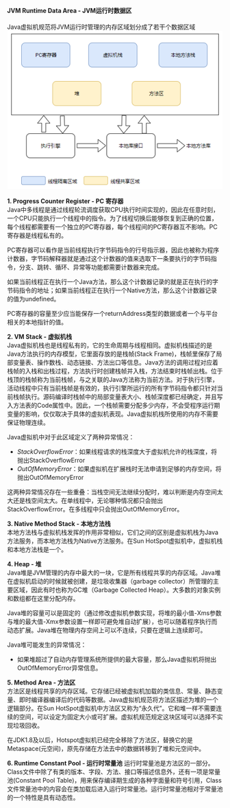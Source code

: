 #### JVM Runtime Data Area - JVM运行时数据区
Java虚拟机规范将JVM运行时管理的内存区域划分成了若干个数据区域
![JVM运行时数据区]

**1. Progress Counter Register - PC 寄存器**\
Java中多线程是通过线程轮流调度获取CPU执行时间实现的，因此在任意时刻，一个CPU只能执行一个线程中的指令。为了线程切换后能够恢复到正确的位置，每个线程都需要有一个独立的PC寄存器，每个线程间的PC寄存器互不影响。PC寄存器是线程私有的。

PC寄存器可以看作是当前线程执行字节码指令的行号指示器，因此也被称为程序计数器，字节码解释器就是通过这个计数器的值来选取下一条要执行的字节码指令，分支、跳转、循环、异常等功能都需要计数器来完成。

如果当前线程正在执行一个Java方法，那么这个计数器记录的就是正在执行的字节码指令的地址；如果当前线程正在执行一个Native方法，那么这个计数器记录的值为undefined。

PC寄存器的容量至少应当能保存一个returnAddress类型的数据或者一个与平台相关的本地指针的值。

**2. VM Stack - 虚拟机栈**\
Java虚拟机栈也是线程私有的，它的生命周期与线程相同。虚拟机栈描述的是Java方法执行的内存模型，它里面存放的是栈帧(Stack Frame)，栈帧里保存了局部变量表、操作数栈、动态链接、方法出口等信息。Java方法的调用过程对应着栈帧的入栈和出栈过程，方法执行时创建栈帧并入栈，方法结束时栈帧出栈。位于栈顶的栈帧称为当前栈帧，与之关联的Java方法称为当前方法。对于执行引擎，活动线程中只有当前栈帧是有效的，执行引擎所运行的所有字节码指令都只针对当前栈帧执行。源码编译时栈帧中的局部变量表大小、栈帧深度都已经确定，并且写入方法表的Code属性中。因此，一个栈帧需要分配多少内存，不会受程序运行期变量的影响，仅仅取决于具体的虚拟机表现。Java虚拟机栈所使用的内存不需要保证物理连续。

Java虚拟机中对于此区域定义了两种异常情况：
* *StackOverflowError*：如果线程请求的栈深度大于虚拟机允许的栈深度，将抛出StackOverflowError
* *OutOfMemoryError*：如果虚拟机在扩展栈时无法申请到足够的内存空间，将抛出OutOfMemoryError

这两种异常情况存在一些重叠：当栈空间无法继续分配时，难以判断是内存空间太大还是栈空间太大。在单线程中，无论哪种情况都只会抛出StackOverflowError。在多线程中只会抛出OutOfMemoryError。

**3. Native Method Stack - 本地方法栈**\
本地方法栈与虚拟机栈发挥的作用非常相似，它们之间的区别是虚拟机栈为Java方法服务，而本地方法栈为Native方法服务。在Sun HotSpot虚拟机中，虚拟机栈和本地方法栈是一个。

**4. Heap - 堆**\
Java堆是JVM管理的内存中最大的一块，它是所有线程共享的内存区域。Java堆在虚拟机启动的时候就被创建，是垃圾收集器（garbage collector）所管理的主要区域，因此有时也称为GC堆（Garbage Collected Heap）。大多数的对象实例和数组都在这里分配内存。

Java堆的容量可以是固定的（通过修改虚拟机参数实现，将堆的最小值-Xms参数与堆的最大值-Xmx参数设置一样即可避免堆自动扩展），也可以随着程序执行而动态扩展。Java堆在物理内存空间上可以不连续，只要在逻辑上连续即可。

Java堆可能发生的异常情况：
* 如果堆超过了自动内存管理系统所提供的最大容量，那么Java虚拟机将抛出OutOfMemoryError异常信息。

**5. Method Area - 方法区**\
方法区是线程共享的内存区域。它存储已经被虚拟机加载的类信息、常量、静态变量、即时编译器编译后的代码等数据。Java虚拟机规范将方法区描述为堆的一个逻辑部分。在Sun HotSpot虚拟机中方法区又称为“永久代”。它和堆一样不需要连续的空间，可以设定为固定大小或可扩展。虚拟机规范规定这块区域可以选择不实现垃圾回收。

在JDK1.8及以后，Hotspot虚拟机已经完全移除了方法区，替换它的是Metaspace(元空间)，原先存储在方法去中的数据转移到了堆和元空间中。

**6. Runtime Constant Pool - 运行时常量池**
运行时常量池是方法区的一部分。Class文件中除了有类的版本、字段、方法、接口等描述信息外，还有一项是常量池(Constant Pool Table)，用来保存编译期生成的各种字面量和符号引用，Class文件常量池中的内容会在类加载后进入运行时常量池。运行时常量池相对于常量池的一个特性是具有动态性。


[JVM运行时数据区]: <../../_assets/jvm-runtime-data-area.png>